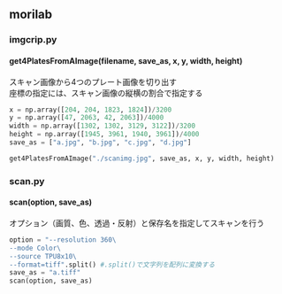 ## morilab

### imgcrip.py

#### get4PlatesFromAImage(filename, save_as, x, y, width, height)
スキャン画像から4つのプレート画像を切り出す  
座標の指定には、スキャン画像の縦横の割合で指定する  

```python
x = np.array([204, 204, 1823, 1824])/3200
y = np.array([47, 2063, 42, 2063])/4000
width = np.array([1302, 1302, 3129, 3122])/3200
height = np.array([1945, 3961, 1940, 3961])/4000
save_as = ["a.jpg", "b.jpg", "c.jpg", "d.jpg"]

get4PlatesFromAImage("./scanimg.jpg", save_as, x, y, width, height)
```

### scan.py

#### scan(option, save_as)
オプション（画質、色、透過・反射）と保存名を指定してスキャンを行う  

```python
option = "--resolution 360\
--mode Color\
--source TPU8x10\
--format=tiff".split() #.split()で文字列を配列に変換する
save_as = "a.tiff"
scan(option, save_as)
```
